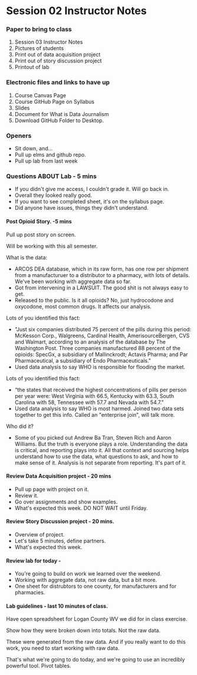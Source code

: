 # Session 02 Instructor Notes

### Paper to bring to class

1. Session 03 Instructor Notes
2. Pictures of students
3. Print out of data acquisition project
4. Print out of story discussion project
5. Printout of lab

### Electronic files and links to have up
1. Course Canvas Page
2. Course GitHub Page on Syllabus
3. Slides
4. Document for What is Data Journalism
5. Download GitHub Folder to Desktop.

### Openers
* Sit down, and...
* Pull up elms and github repo.
* Pull up lab from last week

### Questions ABOUT Lab - 5 mins
* If you didn't give me access, I couldn't grade it.  Will go back in.
* Overall they looked really good.  
* If you want to see completed sheet, it's on the syllabus page.
* Did anyone have issues, things they didn't understand.

#### Post Opioid Story. -5 mins

Pull up post story on screen.

Will be working with this all semester.

What is the data:
* ARCOS DEA database, which in its raw form, has one row per shipment from a manufacturuer to a distributor to a pharmacy, with lots of details. We've been working with aggregate data so far.
* Got from intervening in a LAWSUIT.  The good shit is not always easy to get.
* Released to the public. Is it all opioids? No, just hydrocodone and oxycodone, most common drugs.  It affects our analysis.  


Lots of you identified this fact:
* "Just six companies distributed 75 percent of the pills during this period: McKesson Corp., Walgreens, Cardinal Health, AmerisourceBergen, CVS and Walmart, according to an analysis of the database by The Washington Post. Three companies manufactured 88 percent of the opioids: SpecGx, a subsidiary of Mallinckrodt; Actavis Pharma; and Par Pharmaceutical, a subsidiary of Endo Pharmaceuticals."
* Used data analysis to say WHO is responsible for flooding the market.

Lots of you identified this fact:
* “the states that received the highest concentrations of pills per person per year were: West Virginia with 66.5, Kentucky with 63.3, South Carolina with 58, Tennessee with 57.7 and Nevada with 54.7."
* Used data analysis to say WHO is most harmed.  Joined two data sets together to get this info.  Called an "enterprise join", will talk more.

Who did it?
* Some of you picked out Andrew Ba Tran, Steven Rich and Aaron Williams.  But the truth is
everyone plays a role.  Understanding the data is critical, and reporting plays into it. All that context and sourcing helps understand how to use the data, what questions to ask, and how to make sense of it.  Analysis is not separate from reporting. It's part of it.

#### Review Data Acquisition project - 20 mins

* Pull up page with project on it.
* Review it.
* Go over assignments and show examples.
* What's expected this week.  DO NOT WAIT until Friday.

#### Review Story Discussion project - 20 mins.

* Overview of project.
* Let's take 5 minutes, define partners.
* What's expected this week.  

#### Review lab for today -

* You're going to build on work we learned over the weekend.
* Working with aggregate data, not raw data, but a bit more.
* One sheet for distrubtors to one county, for manufacturers and for pharmacies.

#### Lab guidelines - last 10 minutes of class.

Have open spreadsheet for Logan County WV we did for in class exercise.  

Show how they were broken down into totals.  Not the raw data.  

These were generated from the raw data. And if you really want to do this work, you need to start working with raw data.

That's what we're going to do today, and we're going to use an incredibly powerful tool. Pivot tables.  
